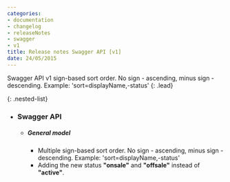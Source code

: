 ```yaml
---
categories:
- documentation
- changelog
- releaseNotes
- swagger
- v1
title: Release notes Swagger API [v1]
date: 24/05/2015
---
```


Swagger API v1 sign-based sort order. No sign - ascending, minus sign - descending. Example: 'sort=displayName,-status'
{: .lead}

{: .nested-list}
- ### Swagger API
  + ##### General model
    * Multiple sign-based sort order. No sign - ascending, minus sign - descending. Example: 'sort=displayName,-status'
    * Adding the new status **"onsale"** and **"offsale"** instead of **"active"**.
